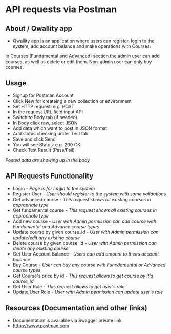 # API requests via Postman
## About / Qwallity app

* Qwallity app is an application where users can register, login to the system, add account balance and make operations with Courses.

In Courses (Fundamental and Advanced) section the admin user can add courses, as well as delete or edit them. Non-admin user can only buy courses.


## Usage

* Signup for Postman Account
* Click New for createing a new collection or environment
* Set HTTP request: e.g. POST
* In the request URL field input API
* Switch to Body tab (if needed)
* In Body click raw, select JSON
* Add data which want to post in JSON format
* Add status checking under Test tab
* Save and click Send
* You will see Status: e.g. 200 OK
* Check Test Result (Pass/Fail)

*Posted data are showing up in the body*

## API Requests Functionality

* Login - *Page is for Login to the system*
* Register User - *User should register to the system with some validations*
* Get advanced course - *This request shows all existing courses in appropriate type*
* Get fundamental course - *This request shows all existing courses in appropriate type*
* Add new course - *User with Admin permission can add course with Fundamental and Advance course types*
* Update course by given course_id - *User with Admin permission can update/edit any existing course*
* Delete course by given course_id - *User with Admin permission can delete any existing course*
* Get User Account Balance - *Users can add amount to theirs account balance*
* Buy Course - *User can buy any course with Funcdamental or Advanced course types*
* Get Course's price by id - *This request allows to get course by it's course_id*
* Get User Role - *This request allows to get user's role*
* Update User Role - *User with Admin permission can update user's role*

## Resources (Documentation and other links) 
* Documentation is available via Swagger private link
* https://www.postman.com

